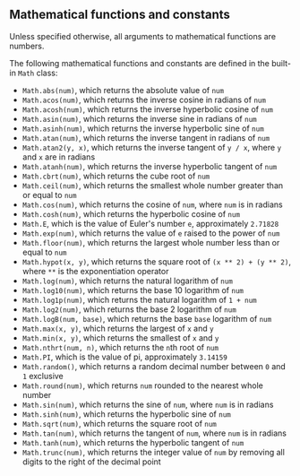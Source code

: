 ## Mathematical functions and constants

Unless specified otherwise, all arguments to mathematical functions are numbers.

The following mathematical functions and constants are defined in the built-in `Math` class:
- `Math.abs(num)`, which returns the absolute value of `num`
- `Math.acos(num)`, which returns the inverse cosine in radians of `num`
- `Math.acosh(num)`, which returns the inverse hyperbolic cosine of `num`
- `Math.asin(num)`, which returns the inverse sine in radians of `num`
- `Math.asinh(num)`, which returns the inverse hyperbolic sine of `num`
- `Math.atan(num)`, which returns the inverse tangent in radians of `num`
- `Math.atan2(y, x)`, which returns the inverse tangent of `y / x`, where `y` and `x` are in radians
- `Math.atanh(num)`, which returns the inverse hyperbolic tangent of `num`
- `Math.cbrt(num)`, which returns the cube root of `num`
- `Math.ceil(num)`, which returns the smallest whole number greater than or equal to `num`
- `Math.cos(num)`, which returns the cosine of `num`, where `num` is in radians
- `Math.cosh(num)`, which returns the hyperbolic cosine of `num`
- `Math.E`, which is the value of Euler's number `e`, approximately `2.71828`
- `Math.exp(num)`, which returns the value of `e` raised to the power of `num`
- `Math.floor(num)`, which returns the largest whole number less than or equal to `num`
- `Math.hypot(x, y)`, which returns the square root of `(x ** 2) + (y ** 2)`, where `**` is the exponentiation operator
- `Math.log(num)`, which returns the natural logarithm of `num`
- `Math.log10(num)`, which returns the base 10 logarithm of `num`
- `Math.log1p(num)`, which returns the natural logarithm of `1 + num`
- `Math.log2(num)`, which returns the base 2 logarithm of `num`
- `Math.logB(num, base)`, which returns the base `base` logarithm of `num`
- `Math.max(x, y)`, which returns the largest of `x` and `y`
- `Math.min(x, y)`, which returns the smallest of `x` and `y`
- `Math.nthrt(num, n)`, which returns the `n`th root of `num`
- `Math.PI`, which is the value of pi, approximately `3.14159`
- `Math.random()`, which returns a random decimal number between `0` and `1` exclusive
- `Math.round(num)`, which returns `num` rounded to the nearest whole number
- `Math.sin(num)`, which returns the sine of `num`, where `num` is in radians
- `Math.sinh(num)`, which returns the hyperbolic sine of `num`
- `Math.sqrt(num)`, which returns the square root of `num`
- `Math.tan(num)`, which returns the tangent of `num`, where `num` is in radians
- `Math.tanh(num)`, which returns the hyperbolic tangent of `num`
- `Math.trunc(num)`, which returns the integer value of `num` by removing all digits to the right of the decimal point
